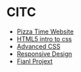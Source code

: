 # CITC

<ul>
    <li><a href="intro_to_html/index.html" target="_blank">Pizza Time Website</a></li>
    <li><a href="html5_intro_css/index.html" target="_blank">HTML5 intro to css</a></li>
    <li><a href="adv_css/index.html" target="_blank">Advanced CSS </a></li>
    <li><a href="responsive/index.html" target="_blank">Responsive Design </a></li>
    <li><a href="finalprojext/index.html" target="_blank">Fianl Projext </a></li>
</ul>